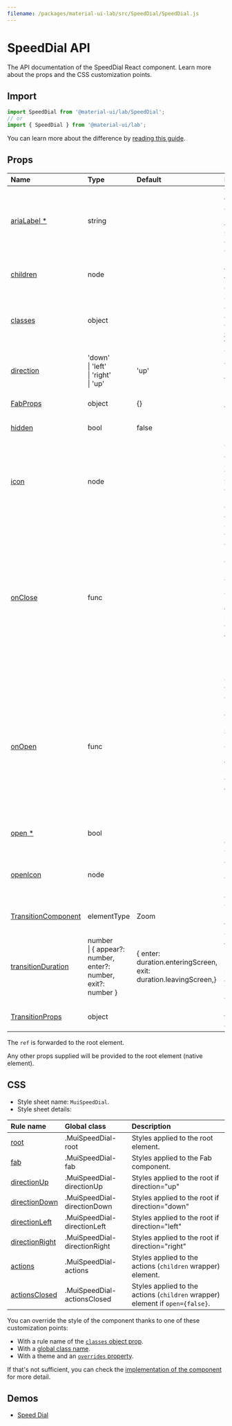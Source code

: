 ```yaml
---
filename: /packages/material-ui-lab/src/SpeedDial/SpeedDial.js
---
```


<!--- This documentation is automatically generated, do not try to edit it. -->

# SpeedDial API

<p class="description">The API documentation of the SpeedDial React component. Learn more about the props and the CSS customization points.</p>

## Import

```js
import SpeedDial from '@material-ui/lab/SpeedDial';
// or
import { SpeedDial } from '@material-ui/lab';
```

You can learn more about the difference by [reading this guide](/guides/minimizing-bundle-size/).



## Props

| Name | Type | Default | Description |
|:-----|:-----|:--------|:------------|
| <a class="anchor-link" id="props--ariaLabel"></a><a href="#props--ariaLabel" class="prop-name required">ariaLabel&nbsp;*</a> | <span class="prop-type">string</span> |  | The aria-label of the button element. Also used to provide the `id` for the `SpeedDial` element and its children. |
| <a class="anchor-link" id="props--children"></a><a href="#props--children" class="prop-name">children</a> | <span class="prop-type">node</span> |  | SpeedDialActions to display when the SpeedDial is `open`. |
| <a class="anchor-link" id="props--classes"></a><a href="#props--classes" class="prop-name">classes</a> | <span class="prop-type">object</span> |  | Override or extend the styles applied to the component. See [CSS API](#css) below for more details. |
| <a class="anchor-link" id="props--direction"></a><a href="#props--direction" class="prop-name">direction</a> | <span class="prop-type">'down'<br>&#124;&nbsp;'left'<br>&#124;&nbsp;'right'<br>&#124;&nbsp;'up'</span> | <span class="prop-default">'up'</span> | The direction the actions open relative to the floating action button. |
| <a class="anchor-link" id="props--FabProps"></a><a href="#props--FabProps" class="prop-name">FabProps</a> | <span class="prop-type">object</span> | <span class="prop-default">{}</span> | Props applied to the [`Fab`](/api/fab/) element. |
| <a class="anchor-link" id="props--hidden"></a><a href="#props--hidden" class="prop-name">hidden</a> | <span class="prop-type">bool</span> | <span class="prop-default">false</span> | If `true`, the SpeedDial will be hidden. |
| <a class="anchor-link" id="props--icon"></a><a href="#props--icon" class="prop-name">icon</a> | <span class="prop-type">node</span> |  | The icon to display in the SpeedDial Fab. The `SpeedDialIcon` component provides a default Icon with animation. |
| <a class="anchor-link" id="props--onClose"></a><a href="#props--onClose" class="prop-name">onClose</a> | <span class="prop-type">func</span> |  | Callback fired when the component requests to be closed.<br><br>**Signature:**<br>`function(event: object, reason: string) => void`<br>*event:* The event source of the callback.<br>*reason:* Can be:`"toggle"`, `"blur"`, `"mouseLeave"`, `"escapeKeyDown"`. |
| <a class="anchor-link" id="props--onOpen"></a><a href="#props--onOpen" class="prop-name">onOpen</a> | <span class="prop-type">func</span> |  | Callback fired when the component requests to be open.<br><br>**Signature:**<br>`function(event: object, reason: string) => void`<br>*event:* The event source of the callback.<br>*reason:* Can be:`"toggle"`, `"focus"`, `"mouseEnter"`. |
| <a class="anchor-link" id="props--open"></a><a href="#props--open" class="prop-name required">open&nbsp;*</a> | <span class="prop-type">bool</span> |  | If `true`, the SpeedDial is open. |
| <a class="anchor-link" id="props--openIcon"></a><a href="#props--openIcon" class="prop-name">openIcon</a> | <span class="prop-type">node</span> |  | The icon to display in the SpeedDial Fab when the SpeedDial is open. |
| <a class="anchor-link" id="props--TransitionComponent"></a><a href="#props--TransitionComponent" class="prop-name">TransitionComponent</a> | <span class="prop-type">elementType</span> | <span class="prop-default">Zoom</span> | The component used for the transition. |
| <a class="anchor-link" id="props--transitionDuration"></a><a href="#props--transitionDuration" class="prop-name">transitionDuration</a> | <span class="prop-type">number<br>&#124;&nbsp;{ appear?: number, enter?: number, exit?: number }</span> | <span class="prop-default">{  enter: duration.enteringScreen,  exit: duration.leavingScreen,}</span> | The duration for the transition, in milliseconds. You may specify a single timeout for all transitions, or individually with an object. |
| <a class="anchor-link" id="props--TransitionProps"></a><a href="#props--TransitionProps" class="prop-name">TransitionProps</a> | <span class="prop-type">object</span> |  | Props applied to the `Transition` element. |

The `ref` is forwarded to the root element.

Any other props supplied will be provided to the root element (native element).

## CSS

- Style sheet name: `MuiSpeedDial`.
- Style sheet details:

| Rule name | Global class | Description |
|:-----|:-------------|:------------|
| <a class="anchor-link" id="css--root"></a><a href="#css--root" class="prop-name">root</a> | <span class="prop-name">.MuiSpeedDial-root</span> | Styles applied to the root element.
| <a class="anchor-link" id="css--fab"></a><a href="#css--fab" class="prop-name">fab</a> | <span class="prop-name">.MuiSpeedDial-fab</span> | Styles applied to the Fab component.
| <a class="anchor-link" id="css--directionUp"></a><a href="#css--directionUp" class="prop-name">directionUp</a> | <span class="prop-name">.MuiSpeedDial-directionUp</span> | Styles applied to the root if direction="up"
| <a class="anchor-link" id="css--directionDown"></a><a href="#css--directionDown" class="prop-name">directionDown</a> | <span class="prop-name">.MuiSpeedDial-directionDown</span> | Styles applied to the root if direction="down"
| <a class="anchor-link" id="css--directionLeft"></a><a href="#css--directionLeft" class="prop-name">directionLeft</a> | <span class="prop-name">.MuiSpeedDial-directionLeft</span> | Styles applied to the root if direction="left"
| <a class="anchor-link" id="css--directionRight"></a><a href="#css--directionRight" class="prop-name">directionRight</a> | <span class="prop-name">.MuiSpeedDial-directionRight</span> | Styles applied to the root if direction="right"
| <a class="anchor-link" id="css--actions"></a><a href="#css--actions" class="prop-name">actions</a> | <span class="prop-name">.MuiSpeedDial-actions</span> | Styles applied to the actions (`children` wrapper) element.
| <a class="anchor-link" id="css--actionsClosed"></a><a href="#css--actionsClosed" class="prop-name">actionsClosed</a> | <span class="prop-name">.MuiSpeedDial-actionsClosed</span> | Styles applied to the actions (`children` wrapper) element if `open={false}`.

You can override the style of the component thanks to one of these customization points:

- With a rule name of the [`classes` object prop](/customization/components/#overriding-styles-with-classes).
- With a [global class name](/customization/components/#overriding-styles-with-global-class-names).
- With a theme and an [`overrides` property](/customization/globals/#css).

If that's not sufficient, you can check the [implementation of the component](https://github.com/mui-org/material-ui/blob/master/packages/material-ui-lab/src/SpeedDial/SpeedDial.js) for more detail.

## Demos

- [Speed Dial](/components/speed-dial/)

